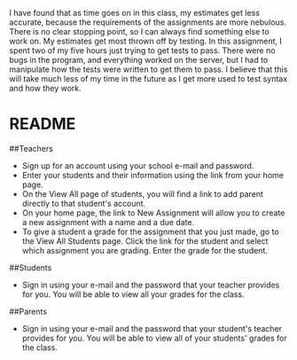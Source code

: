 I have found that as time goes on in this class, my estimates get less accurate, because the requirements of the assignments are more nebulous. There is no clear stopping point, so I can always find something else to work on.  My estimates get most thrown off by testing.  In this assignment, I spent two of my five hours just trying to get tests to pass. There were no bugs in the program, and everything worked on the server, but I had to manipulate how the tests were written to get them to pass. I believe that this will take much less of my time in the future as I get more used to test syntax and how they work.


# README

##Teachers
* Sign up for an account using your school e-mail and password.
* Enter your students and their information using the link from your home page.
* On the View All page of students, you will find a link to add parent directly to that student's account.
* On your home page, the link to New Assignment will allow you to create a new assignment with a name and a due date.
* To give a student a grade for the assignment that you just made, go to the View All Students page.  Click the link for the student and select which assignment you are grading.  Enter the grade for the student.

##Students
* Sign in using your e-mail and the password that your teacher provides for you. You will be able to view all your grades for the class.

##Parents
* Sign in using your e-mail and the password that your student's teacher provides for you.  You will be able to view all of your students' grades for the class.

